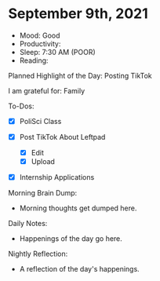 # September 9th, 2021

- Mood: Good
- Productivity: 
- Sleep: 7:30 AM (POOR)
- Reading: 

Planned Highlight of the Day: Posting TikTok

I am grateful for: Family

To-Dos:
- [x] PoliSci Class
- [x] Post TikTok About Leftpad
	- [x] Edit
	- [x] Upload
- [x] Internship Applications


Morning Brain Dump:
- Morning thoughts get dumped here.

Daily Notes:
- Happenings of the day go here.


Nightly Reflection: 
- A reflection of the day's happenings.





